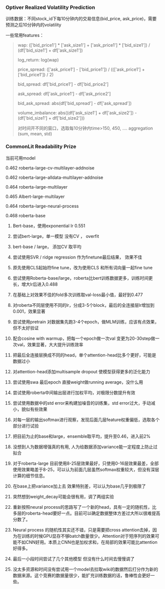 ### Optiver Realized Volatility Prediction

训练数据：不同stock_id下每10分钟内的交易信息(bid_price, ask_price)，需要预测之后10分钟内的volatility

一些常用features：

> wap: (['bid_price1'] * ['ask_size1'] + ['ask_price1'] * ['bid_size1']) / (df['bid_size1'] + df['ask_size1'])
>
> log_return: log(wap)
>
> price_spread: (['ask_price1'] - ['bid_price1']) / ((['ask_price1'] + ['bid_price1']) / 2)
>
> bid_spread:  df['bid_price1'] - df['bid_price2']
>
> ask_spread:  df['ask_price1'] - df['ask_price2']
>
> bid_ask_spread: abs(df['bid_spread'] - df['ask_spread'])
>
> volume_imbalance: abs((df['ask_size1'] + df['ask_size2']) - (df['bid_size1'] + df['bid_size2']))
>
> 
>
> 对时间开不同的窗口，选取每10分钟内time>150, 450, …. aggregation (sum, mean, std)
>
> 
>
> 





### CommonLit Readability Prize

当前可用model

0.462 roberta-large-cv-multilayer-addnoise

0.462 roberta-large-alldata-multilayer-addnoise

0.464 roberta-large-multilayer

0.465 Albert-large-multilayer

0.464 roberta-large-neural-process

0.468 roberta-base



1. Bert-base，使用exponential lr 0.551

2. 尝试bert-large，单一模型 没有CV ， overfit

3. bert-base / large， 添加CV 取平均

4. 尝试使用SVR / ridge regression 作为finetune最后结果， 效果不佳

5. 原先使用CLS起始符fine tune，改为使用CLS 和所有词向量一起fine tune

6. 尝试使用Roberta-base/large，roberta比bert训练数据更多，训练时间更长，增大lr后进入0.488

7. 在基础上对效果不佳的fold多次训练取val-loss最小值，最好到0.477

8. 对roberta不同层使用不同的lr，分成3-5个block，最后的全连接层lr增加到0.001，效果显著

9. 尝试使用pretrain 对数据集先跑3-4个epoch，做MLM训练，应该有点效果，但不太好验证

10. 配合cosine with warmup，把每一个epoch做一次val 变更为20-30step做一次val，效果显著，大大提升训练效率

11. 把最后全连接层换成不同的head，单个attention-head比多个更好，可能是数据过小

12. 对attention-head添加multisample dropout 使模型获得更多的泛化能力

13. 尝试使用swa 最后epoch 直接weight做running average，没什么用

14. 尝试使用roberta中间输出层进行加权平均，对极限分数提升有效

15. 尝试使用数据中的std error来构建加噪音的训练集，std error过大，手动减小，貌似有些效果

16. 对每一层的输出softmax进行观察，发现后面几层feature权重偏低，选取各个部分进行试验

17. 把目前为止的base和large，ensemble取平均，提升至0.46，进入前2%

18. 没想到人为数据增强真的有用, 人为给数据添加variance能一定程度上防止过拟合

19. 对于roberta-large 目前使用8-25层效果最好，只使用0-16层效果最差，全部使用效果略差于8-25，可以认为前面几层虽然softmax权重较大，但没有深层计算的细节信息。

20. 在base上把variance加上去 效果特别差，可以认为base几乎到极限了

21. 突然想到weight_decay可能会很有用，调了两组实验

22. 重新按照neural process的思路写了一个新的head，具有一定的随机性，比多层的roberta-head要好一点。目前可以确定数据整体方差过大所以很难提高分数了。

23. Neural process 的随机性其实还不错，只是需要把cross attention去掉，因为在训练的时候GPU显存不够batch数量很少。Attention对于短序列的效果可能不如CNN好用。本质上CNN也是加权求和，在局部的效果可能比attention好得多。

24. 最后一小段时间尝试了几个其他模型 但没有什么时间去慢慢调了

25. 没太多资源和时间没有尝试用一个model去拉取wiki的数据然后打分作为新的数据来源。这个竞赛的数据量很少，能扩充训练数据的话，鲁棒性会更好一些。

    